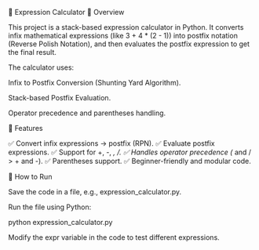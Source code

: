 🧮 Expression Calculator
🔹 Overview

This project is a stack-based expression calculator in Python.
It converts infix mathematical expressions (like 3 + 4 * (2 - 1)) into postfix notation (Reverse Polish Notation), and then evaluates the postfix expression to get the final result.

The calculator uses:

Infix to Postfix Conversion (Shunting Yard Algorithm).

Stack-based Postfix Evaluation.

Operator precedence and parentheses handling.

🔹 Features

✅ Convert infix expressions → postfix (RPN).
✅ Evaluate postfix expressions.
✅ Support for +, -, *, /.
✅ Handles operator precedence (* and / > + and -).
✅ Parentheses support.
✅ Beginner-friendly and modular code.

🔹 How to Run

Save the code in a file, e.g., expression_calculator.py.

Run the file using Python:

python expression_calculator.py


Modify the expr variable in the code to test different expressions.
